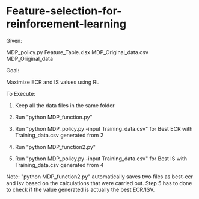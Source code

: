 # Feature-selection-for-reinforcement-learning

Given: 

MDP_policy.py
Feature_Table.xlsx
MDP_Original_data.csv
MDP_Original_data

Goal:

Maximize ECR and IS values using RL

To Execute:

1. Keep all the data files in the same folder
2. Run "python MDP_function.py"
3. Run "python MDP_policy.py -input Training_data.csv" for Best ECR with Training_data.csv generated from 2

4. Run "python MDP_function2.py"
5. Run "python MDP_policy.py -input Training_data.csv" for Best IS with Training_data.csv generated from 4

Note: "python MDP_function2.py" automatically saves two files as best-ecr and isv based on the calculations that were carried out. Step 5 has to done to check if the value generated is actually the best ECR/ISV.
